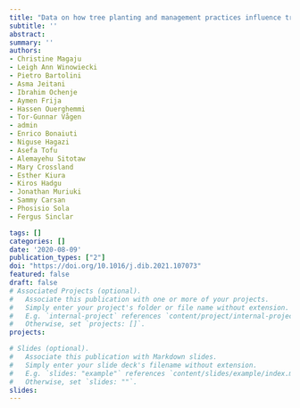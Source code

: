 ```yaml
---
title: "Data on how tree planting and management practices influence tree seedling survival in Kenya and Ethiopia"
subtitle: ''
abstract: 
summary: '' 
authors: 
- Christine Magaju
- Leigh Ann Winowiecki
- Pietro Bartolini
- Asma Jeitani
- Ibrahim Ochenje
- Aymen Frija
- Hassen Ouerghemmi
- Tor-Gunnar Vågen
- admin
- Enrico Bonaiuti
- Niguse Hagazi
- Asefa Tofu
- Alemayehu Sitotaw
- Mary Crossland
- Esther Kiura
- Kiros Hadgu
- Jonathan Muriuki
- Sammy Carsan
- Phosisio Sola
- Fergus Sinclar

tags: []
categories: []
date: '2020-08-09'
publication_types: ["2"]
doi: "https://doi.org/10.1016/j.dib.2021.107073"
featured: false
draft: false
# Associated Projects (optional).
#   Associate this publication with one or more of your projects.
#   Simply enter your project's folder or file name without extension.
#   E.g. `internal-project` references `content/project/internal-project/index.md`.
#   Otherwise, set `projects: []`.
projects:

# Slides (optional).
#   Associate this publication with Markdown slides.
#   Simply enter your slide deck's filename without extension.
#   E.g. `slides: "example"` references `content/slides/example/index.md`.
#   Otherwise, set `slides: ""`.
slides: 
---
```

